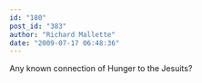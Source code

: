 ```yaml
---
id: "180"
post_id: "383"
author: "Richard Mallette"
date: "2009-07-17 06:48:36"
---
```

Any known connection of Hunger to the Jesuits?
